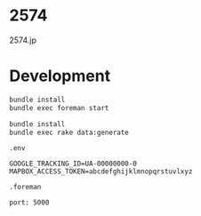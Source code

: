# 2574

2574.jp

# Development

```sh
bundle install
bundle exec foreman start
```

```sh
bundle install
bundle exec rake data:generate
```

`.env`

```
GOOGLE_TRACKING_ID=UA-00000000-0
MAPBOX_ACCESS_TOKEN=abcdefghijklmnopqrstuvlxyz
```

`.foreman`

```
port: 5000
```
